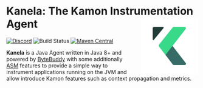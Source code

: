 # Kanela: The Kamon Instrumentation Agent <img align="right" src="https://raw.githubusercontent.com/kamon-io/kamon.io/279f4d3a658437a5182e10d75aa3d55b811b2836/assets/img/kamon/kamon-icon-light.svg" height="150px" style="padding-left: 20px"/>
[![Discord](https://img.shields.io/discord/866301994074243132?label=Join%20the%20Comunity%20on%20Discord)](https://discord.gg/5JuYsDJ7au)
![Build Status](https://travis-ci.org/kamon-io/kanela.svg?branch=master)
[![Maven Central](https://maven-badges.herokuapp.com/maven-central/io.kamon/kanela-agent/badge.svg)](https://maven-badges.herokuapp.com/maven-central/io.kamon/kanela-agent)

**Kanela** is a Java Agent written in Java 8+ and powered by [ByteBuddy] with some additionally [ASM] features to provide a simple way to instrument applications running on the JVM and allow introduce Kamon features such as context propagation and metrics.


[ByteBuddy]:https://bytebuddy.net/#/
[ASM]:https://asm.ow2.io/
